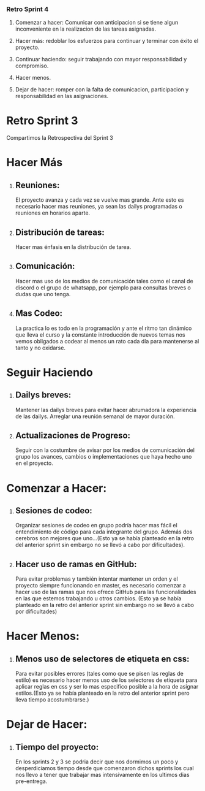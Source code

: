### Retro Sprint 4

1. Comenzar a hacer: Comunicar con anticipacion si se tiene algun inconveniente en la realizacion de las tareas asignadas.
	
2. Hacer más: redoblar los esfuerzos para continuar y terminar con éxito el proyecto.

3. Continuar haciendo: seguir trabajando con mayor responsabilidad y compromiso.

4. Hacer menos.

5. Dejar de hacer: romper con la falta de comunicacion, participacion y responsabilidad en las asignaciones.




# Retro Sprint 3

Compartimos la Retrospectiva del Sprint 3


# Hacer Más

1. ##  Reuniones:
	El proyecto avanza y cada vez se vuelve mas grande. Ante esto es necesario hacer mas reuniones, ya sean las dailys programadas o reuniones en horarios aparte.

2. ## Distribución de tareas:
	Hacer mas énfasis en la distribución de tarea.

3. ## Comunicación:
	Hacer mas uso de los medios de comunicación tales como el canal de discord o el grupo de whatsapp, por ejemplo para consultas breves o dudas que uno tenga.

4. ## Mas Codeo:
	La practica lo es todo en la programación y ante el ritmo tan dinámico que lleva el curso y la constante introducción de nuevos temas nos vemos obligados a codear al menos un rato cada día para mantenerse al tanto y no oxidarse.

# Seguir Haciendo



1. ## Dailys breves:
	Mantener las dailys breves para evitar hacer abrumadora la experiencia de las dailys. Arreglar una reunión semanal de mayor duración.

2. ## Actualizaciones de Progreso:
	Seguir con la costumbre de avisar por los medios de comunicación del grupo los avances, cambios o implementaciones que haya hecho uno en el proyecto.

# Comenzar a Hacer:

1. ## Sesiones de codeo:
	Organizar sesiones de codeo en grupo podría hacer mas fácil el entendimiento de código para cada integrante del grupo. Además dos cerebros son mejores que uno...(Esto ya se había planteado en la retro del anterior sprint sin embargo no se llevó a cabo por dificultades).

2. ## Hacer uso de ramas en GitHub:
	Para evitar problemas y también intentar mantener un orden y el proyecto siempre funcionando en master, es necesario comenzar a hacer uso de las ramas que nos ofrece GitHub para las funcionalidades en las que estemos trabajando u otros cambios. (Esto ya se había planteado en la retro del anterior sprint sin embargo no se llevó a cabo por dificultades)
	
# Hacer Menos:

1. ## Menos uso de selectores de etiqueta en css:
	Para evitar posibles errores (tales como que se pisen las reglas de estilo) es necesario hacer menos uso de los selectores de etiqueta para aplicar reglas en css y ser lo mas especifico posible a la hora de asignar estilos.(Esto ya se había planteado en la retro del anterior sprint pero lleva tiempo acostumbrarse.)

# Dejar de Hacer:
1. ## Tiempo del proyecto:
	En los sprints 2 y 3 se podria decir que nos dormimos un poco y desperdiciamos tiempo desde que comenzaron dichos sprints los cual nos llevo a tener que trabajar mas intensivamente en los ultimos dias pre-entrega.